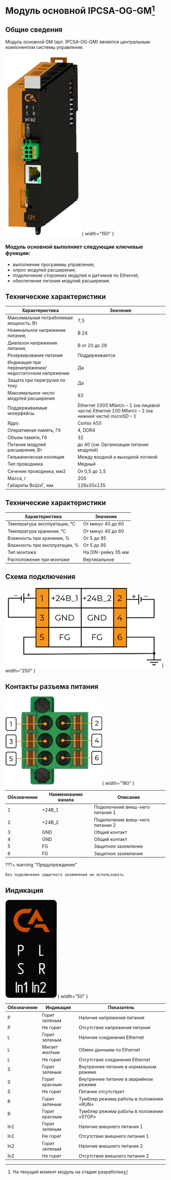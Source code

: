 # Модуль основной IPCSA-OG-GM[^1]

## Общие сведения
 
Модуль основной GM (арт. IPCSA-OG-GM) является центральным компонентом системы управления.

![Image title](img/GM.png){ width="150" }

### Модуль основной выполняет следующие ключевые функции:
* выполнение программы управления;
* опрос модулей расширения;
* подключение сторонних модулей и датчиков по Ethernet;
* обеспечение питания модулей расширения.

## Технические характеристики 
| Характеристика | Значение |
| - | - |
| Максимальная потребляемая мощность, Вт |	7,5
| Номинальное напряжение питания, | В	24
| Диапазон напряжения питания, | В	от 20 до 28
| Резервирование питания 	| Поддерживается
| Индикация при перенапряжении/ недостаточном напряжении |	Да
| Защита при перегрузке по току |	Да
| Максимальное число модулей расширения |	63
| Поддерживаемые интерфейсы |	Ethernet 1000 Мбит/с – 1 (на лицевой части) Ethernet 100 Мбит/с – 2 (на нижней части) microSD – 1 |
| Ядро |	Cortex A55 |
| Оперативная память, Гб |	4, DDR4 |
| Объем памяти, Гб |	32 |
| Питание модулей расширения, Вт |	до 40 (см. Организации питания модулей) |
| Гальваническая изоляция | Между входной и выходной логикой |
| Тип проводника | Медный |
| Сечение проводника, мм2 | От 0,5 до 1,5 |
| Масса, г |	200 |
|Габариты ВхШхГ, мм |	126х30х135 |

## Технические характеристики 
| Характеристика	| Значение |
| - | - |
| Температура эксплуатации, °С |	От минус 40 до 60 |
| Температура хранения, °С |	От минус 40 до 60 |
| Влажность при хранении, %	| От 5 до 95 |
| Влажность при эксплуатации, % |	От 5 до 95 |
| Тип монтажа |	На DIN-рейку 35 мм |
| Расположение при монтаже | Вертикальное |


## Схема подключения
![Image title](img/connection/GM.png){ width="250" }
## Контакты разъема питания

![Image title](img/connector.png){ width="180" }

| Обозначение | Наименование канала | Описание |
| ----------- | - | --|
| 1 | +24В_1 | Подключение внеш-него питания 1 |
| 2 | +24В_2 | Подключение внеш-него питания 2 | 
| 3 | GND | Общий контакт | 
| 4 | GND | Общий контакт|
| 5 | FG | Защитное заземление |
| 6 | FG | Защитное заземление |

???+ warning "Предупреждение"

    Без подключения защитного заземления не использовать

## Индикация
![Image title](img/identification/GM.png){ width="50" }

| Обозначение | Индикация        | Показатель                      |
|------------------|----------------------|---------------------------------------|
| P           | Горит зеленым       | Наличие напряжения питания           |
|  P                   | Не горит           | Отсутствие напряжения питания        |
| L           | Горит зеленым       | Наличие соединения Ethernet          |
|  L                | Мигает желтым      | Обмен данными по Ethernet            |
|  L                | Не горит           | Отсутствие соединения Ethernet       |
| S         | Горит зеленым       | Внутреннее питание в нормальном режиме |
|  S               | Горит красным      | Внутреннее питание в аварийном режиме |
|   S               | Не горит           | Питание отсутствует                  |
| R           | Горит зеленым       | Тумблер режима работы в положении «RUN» |
|  R                | Горит красным      | Тумблер режима работы в положении «STOP» |
| In1         | Горит зеленым       | Наличие внешнего питания 1           |
|    In1              | Не горит           | Отсутствие внешнего питания 1        |
| In2         | Горит зеленым       | Наличие внешнего питания 2           |
|    In2              | Не горит           | Отсутствие внешнего питания 2        |


[^1]: На текущий момент модуль на стадии разработки
